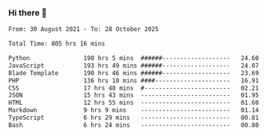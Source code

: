 ### Hi there 👋

<!--
**dominoto/dominoto** is a ✨ _special_ ✨ repository because its `README.md` (this file) appears on your GitHub profile.

Here are some ideas to get you started:

- 🔭 I’m currently working on ...
- 🌱 I’m currently learning ...
- 👯 I’m looking to collaborate on ...
- 🤔 I’m looking for help with ...
- 💬 Ask me about ...
- 📫 How to reach me: ...
- 😄 Pronouns: ...
- ⚡ Fun fact: ...
-->
<!--START_SECTION:waka-->

```txt
From: 30 August 2021 - To: 28 October 2025

Total Time: 805 hrs 16 mins

Python               198 hrs 5 mins  ######-------------------   24.60 %
JavaScript           193 hrs 49 mins ######-------------------   24.07 %
Blade Template       190 hrs 46 mins ######-------------------   23.69 %
PHP                  136 hrs 10 mins ####---------------------   16.91 %
CSS                  17 hrs 48 mins  #------------------------   02.21 %
JSON                 15 hrs 43 mins  -------------------------   01.95 %
HTML                 12 hrs 55 mins  -------------------------   01.60 %
Markdown             9 hrs 9 mins    -------------------------   01.14 %
TypeScript           6 hrs 29 mins   -------------------------   00.81 %
Bash                 6 hrs 24 mins   -------------------------   00.80 %
```

<!--END_SECTION:waka-->
